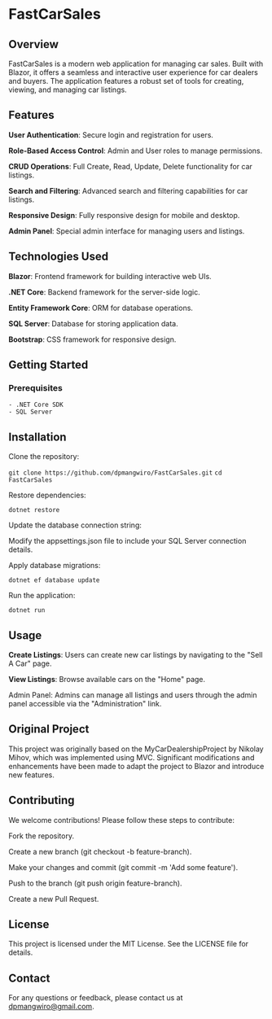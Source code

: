 # FastCarSales #

## Overview ##

FastCarSales is a modern web application for managing car sales. Built with Blazor, it offers a seamless and interactive user experience for car dealers and buyers. The application features a robust set of tools for creating, viewing, and managing car listings.

## Features ##
  **User Authentication**: Secure login and registration for users.
  
  **Role-Based Access Control**: Admin and User roles to manage permissions.
  
  **CRUD Operations**: Full Create, Read, Update, Delete functionality for car listings.
  
  **Search and Filtering**: Advanced search and filtering capabilities for car listings.
  
  **Responsive Design**: Fully responsive design for mobile and desktop.
  
  **Admin Panel**: Special admin interface for managing users and listings.

## Technologies Used ##
  **Blazor**: Frontend framework for building interactive web UIs.
  
  **.NET Core**: Backend framework for the server-side logic.
  
  **Entity Framework Core**: ORM for database operations.
  
  **SQL Server**: Database for storing application data.
  
  **Bootstrap**: CSS framework for responsive design.


## Getting Started ##
  ### Prerequisites ###
    - .NET Core SDK    
    - SQL Server

## Installation ##
Clone the repository:


`git clone https://github.com/dpmangwiro/FastCarSales.git`
`cd FastCarSales`

Restore dependencies:

`dotnet restore`

Update the database connection string:

Modify the appsettings.json file to include your SQL Server connection details.

Apply database migrations:

`dotnet ef database update`

Run the application:

`dotnet run`

## Usage ##
  **Create Listings**: Users can create new car listings by navigating to the "Sell A Car" page.
  
  **View Listings**: Browse available cars on the "Home" page.

Admin Panel: Admins can manage all listings and users through the admin panel accessible via the "Administration" link.

## Original Project ##
This project was originally based on the MyCarDealershipProject by Nikolay Mihov, which was implemented using MVC. Significant modifications and enhancements have been made to adapt the project to Blazor and introduce new features.

## Contributing ##
We welcome contributions! Please follow these steps to contribute:

Fork the repository.

Create a new branch (git checkout -b feature-branch).

Make your changes and commit (git commit -m 'Add some feature').

Push to the branch (git push origin feature-branch).

Create a new Pull Request.

## License ##
This project is licensed under the MIT License. See the LICENSE file for details.

## Contact ##
For any questions or feedback, please contact us at dpmangwiro@gmail.com.


